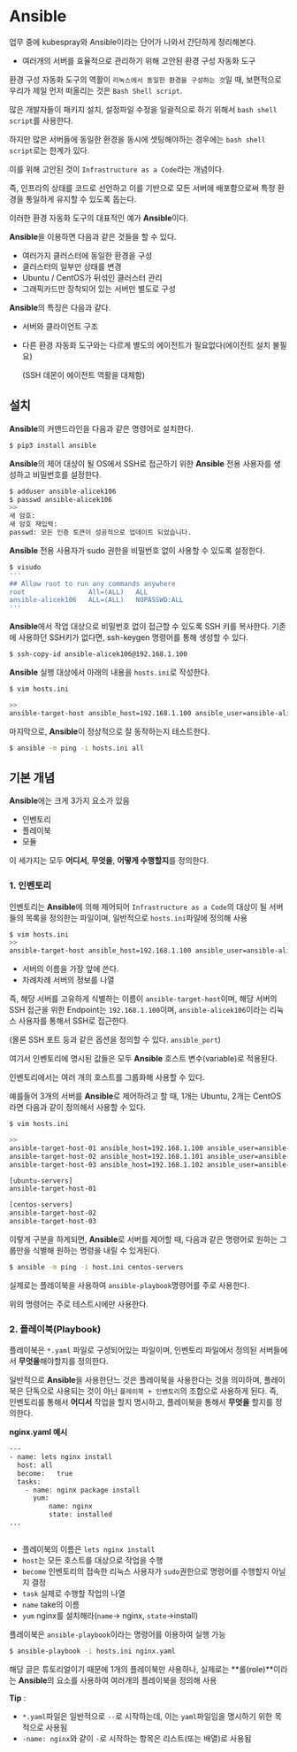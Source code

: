 # Ansible

업무 중에 kubespray와 Ansible이라는 단어가 나와서 간단하게 정리해본다.



- 여러개의 서버를 효율적으로 관리하기 위해 고안된 환경 구성 자동화 도구



환경 구성 자동화 도구의 역활이 `리눅스에서 동일한 환경을 구성하는 것`일 때, 보편적으로 우리가 제일 먼저 떠올리는 것은 `Bash Shell script`.

많은 개발자들이 패키지 설치, 설정파일 수정을 일괄적으로 하기 위해서 `bash shell script`를 사용한다.



하지만 많은 서버들에 동일한 환경을 동시에 셋팅해야하는 경우에는 `bash shell script`로는 한계가 있다.



이를 위해 고안된 것이 `Infrastructure as a Code`라는 개념이다.

즉, 인프라의 상태를 코드로 선언하고 이를 기반으로 모든 서버에 배포함으로써 특정 환경을 통일하게 유지할 수 있도록 돕는다. 



이러한 환경 자동화 도구의 대표적인 예가 **Ansible**이다.



**Ansible**을 이용하면 다음과 같은 것들을 할 수 있다.

- 여러가지 클러스터에 동일한 환경을 구성
- 클러스터의 일부만 상태를 변경
- Ubuntu / CentOS가 뒤섞인 클러스터 관리
- 그래픽카드만 장착되어 있는 서버만 별도로 구성



**Ansible**의 특징은 다음과 같다.

- 서버와 클라이언트 구조

- 다른 환경 자동화 도구와는 다르게 별도의 에이전트가 필요없다(에이전트 설치 불필요)

  (SSH 데몬이 에이전트 역활을 대체함)



## 설치

**Ansible**의 커맨드라인을 다음과 같은 명령어로 설치한다.

```bash
$ pip3 install ansible
```



**Ansible**의 제어 대상이 될 OS에서 SSH로 접근하기 위한 **Ansible** 전용 사용자를 생성하고 비밀번호를 설정한다.

```bash
$ adduser ansible-alicek106
$ passwd ansible-alicek106
>> 
새 암호:
새 암호 재입력:
passwd: 모든 인증 토큰이 성공적으로 업데이트 되었습니다.
```



**Ansible** 전용 사용자가 sudo 권한을 비밀번호 없이 사용할 수 있도록 설정한다.

```bash
$ visudo
'''
## Allow root to run any commands anywhere
root				All=(ALL)	ALL
ansible-alicek106	ALL=(ALL)	NOPASSWD:ALL
'''
```



**Ansible**에서 작업 대상으로 비밀번호 없이 접근할 수 있도록  SSH 키를 복사한다. 기존에 사용하던 SSH키가 없다면, ssh-keygen 명령어를 통해 생성할 수 있다.

```bash
$ ssh-copy-id ansible-alicek106@192.168.1.100
```



**Ansible** 실행 대상에서 아래의 내용을 `hosts.ini`로 작성한다.

```bash
$ vim hosts.ini

>>
ansible-target-host ansible_host=192.168.1.100 ansible_user=ansible-alicek106
```



마지막으로, **Ansible**이 정상적으로 잘 동작하는지 테스트한다.

```bash
$ ansible -m ping -i hosts.ini all
```



## 기본 개념

**Ansible**에는 크게 3가지 요소가 있음

- 인벤토리
- 플레이북
- 모듈



이 세가지는 모두 **어디서**, **무엇을**, **어떻게 수행할지**를 정의한다.



### 1. 인벤토리

인벤토리는 **Ansible**에 의해 제어되어 `Infrastructure as a Code`의 대상이 될 서버들의 목록을 정의한는 파일이며, 일반적으로 `hosts.ini`파일에 정의해 사용



```bash
$ vim hosts.ini
>>
ansible-target-host ansible_host=192.168.1.100 ansible_user=ansible-alicek106
```

- 서버의 이름을 가장 앞에 쓴다.
- 차례차례 서버의 정보를 나열



즉, 해당 서버를 고유하게 식별하는 이름이 `ansible-target-host`이며, 해당 서버의 SSH 접근을 위한 Endpoint는 `192.168.1.100`이며, `ansible-alicek106`이라는 리눅스 사용자를 통해서 SSH로 접근한다.

(몰론 SSH 포트 등과 같은 옵션을 정의할 수 있다. `ansible_port`)

여기서 인벤토리에 명시된 값들은 모두 **Ansible** 호스트 변수(variable)로 적용된다.



인벤토리에서는 여러 개의 호스트를 그룹화해 사용할 수 있다.

예를들어 3개의 서버를  **Ansible**로 제어하려고 할 때, 1개는 Ubuntu, 2개는 CentOS라면 다음과 같이 정의해서 사용할 수 있다.



```bash
$ vim hosts.ini

>>
ansible-target-host-01 ansible_host=192.168.1.100 ansible_user=ansible-alicek106
ansible-target-host-02 ansible_host=192.168.1.101 ansible_user=ansible-alicek107
ansible-target-host-03 ansible_host=192.168.1.102 ansible_user=ansible-alicek108

[ubuntu-servers]
ansible-target-host-01

[centos-servers]
ansible-target-host-02
ansible-target-host-03
```



이렇게 구분을 하게되면,  **Ansible**로 서버를 제어할 때, 다음과 같은 명령어로 원하는 그룹만을 식별해 원하는 명령을 내릴 수 있게된다.

```bash
$ ansible -m ping -i host.ini centos-servers
```



실제로는 플레이북을 사용하여 `ansible-playbook`명령어를 주로 사용한다.

위의 명령어는 주로 테스트시에만 사용한다.



### 2. 플레이북(Playbook)

플레이북은 `*.yaml` 파일로 구성되어있는 파일이며, 인벤토리 파일에서 정의된 서버들에서 **무엇을**해야할지를 정의한다.



일반적으로 **Ansible**을 사용한단느 것은 플레이북을 사용한다는 것을 의미하며, 플레이북은 단독으로 사용되는 것이 아닌 `플레이북 + 인벤토리`의 조합으로 사용하게 된다. 즉, 인벤토리를 통해서 **어디서** 작업을 할지 명시하고, 플레이북을 통해서 **무엇을** 할지를 정의한다.



**nginx.yaml 예시**

```bash
---
- name:	lets nginx install
  host:	all
  become:	true
  tasks:
 	- name: nginx package install
 	  yum:
 	      name: nginx
 	      state: installed
...
 
```

- 플레이북의 이름은 `lets nginx install`
- `host`는 모든 호스트를 대상으로 작업을 수행
- `become` 인벤토리의 접속한 리눅스 사용자가 `sudo`권한으로 명령어를 수행할지 아닐지 결정
- `task` 실제로 수행할 작업의 나열
- `name` take의 이름
- `yum` nginx를 설치해라(`name`-> nginx, `state`->install)



플레이북은 `ansible-playbook`이라는 명령어를 이용하여 실행 가능

```bash
$ ansible-playbook -i hosts.ini nginx.yaml
```



해당 글은 튜토리얼이기 때문에 1개의 플레이북만 사용하나, 실제로는 **롤(role)**이라는 **Ansible**의 요소를 사용하여 여러개의 플레이북을 정의해 사용



**Tip** : 

- `*.yaml`파일은 일반적으로 `--`로 시작하는데, 이는 `yaml`파일임을 명시하기 위한 목적으로 사용됨
- `-name: nginx`와 같이 `-`로 시작하는 항목은 리스트(또는 배열)로 사용됨